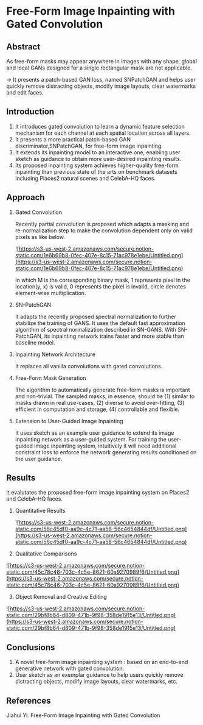 # Free-Form Image Inpainting with Gated Convolution

## A**bstract**

As free-form masks may appear anywhere in images with any shape, global and local GANs
designed for a single rectangular mask are not applicable.

→ It presents a patch-based GAN loss, named SNPatchGAN and helps user quickly remove distracting objects, modify image layouts, clear watermarks and edit faces. 

## **Introduction**

1. It introduces gated convolution to learn a dynamic feature selection mechanism for each channel at each spatial location across all layers.
2. It presents a more practical patch-based GAN discriminator,SNPatchGAN, for free-form image inpainting.
3. It extends its inpainting model to an interactive one, enabling user sketch as guidance to obtain more user-desired inpainting results. 
4. Its proposed inpainting system achieves higher-quality free-form inpainting than previous state of the arts on benchmark datasets including Places2 natural scenes and CelebA-HQ faces. 

## **Approach**

1. Gated Convolution

     Recently partial convolution is proposed which adapts a masking and re-normalization step to make the convolution dependent only on valid pixels as like below.

    ![https://s3-us-west-2.amazonaws.com/secure.notion-static.com/1e6b69b8-0fec-407e-8c15-71ac978e1ebe/Untitled.png](https://s3-us-west-2.amazonaws.com/secure.notion-static.com/1e6b69b8-0fec-407e-8c15-71ac978e1ebe/Untitled.png)

    in which M is the corresponding binary mask, 1 represents pixel in the location(y, x) is valid, 0 represents the pixel is invalid, circle denotes element-wise multiplication.

2. SN-PatchGAN

    It adapts the recently proposed spectral normalization to further stabilize the training of GANS. It uses the default fast approximation algorithm of spectral normalization described in SN-GANS. With SN-PatchGAN, its inpainting network trains faster and more stable than baseline model.

3. Inpainting Network Architecture

    It replaces all vanilla convolutions with gated convolutions.

4. Free-Form Mask Generation

    The algorithm to automatically generate free-form masks is important and non-trivial. The sampled masks, in essence, should be (1) similar to masks drawn in real use-cases, (2) diverse to avoid over-fitting, (3) efficient in computation and storage, (4) controllable and flexible.

5. Extension to User-Guided Image Inpainting

    It uses sketch as an example user guidance to extend its image inpainting network as a user-guided system. For training the user-guided image inpainting system, intuitively it will need additional constraint loss to enforce the network generating results conditioned on the user guidance. 

## Results

It evalutates the proposed free-form image inpainting system on Places2 and CelebA-HQ faces.

1. Quantitative Results

    ![https://s3-us-west-2.amazonaws.com/secure.notion-static.com/56c45df0-aa9c-4c71-aa58-56c4654844df/Untitled.png](https://s3-us-west-2.amazonaws.com/secure.notion-static.com/56c45df0-aa9c-4c71-aa58-56c4654844df/Untitled.png)

2. Qualitative Comparisons

![https://s3-us-west-2.amazonaws.com/secure.notion-static.com/45c78c46-703c-4c5e-8621-60a9270989f6/Untitled.png](https://s3-us-west-2.amazonaws.com/secure.notion-static.com/45c78c46-703c-4c5e-8621-60a9270989f6/Untitled.png)

3. Object Removal and Creative Editing

![https://s3-us-west-2.amazonaws.com/secure.notion-static.com/29bf8b64-d809-471b-9f98-358de1915e13/Untitled.png](https://s3-us-west-2.amazonaws.com/secure.notion-static.com/29bf8b64-d809-471b-9f98-358de1915e13/Untitled.png)

## Conclusions

1. A novel free-form image inpainting system : based on an end-to-end generative network with gated convolution.
2. User sketch as an exemplar guidance to help users quickly remove distracting objects, modify image layouts, clear watermarks, etc.

## References

Jiahui Yi. Free-Form Image Inpainting with Gated Convolution
